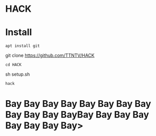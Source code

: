 # HACK
# Install
``````````
apt install git
``````````
git clone https://github.com/TTNTV/HACK
``````````
cd HACK
``````````
sh setup.sh
``````````
hack
``````````

# Bay Bay Bay Bay Bay Bay Bay Bay Bay Bay Bay BayBay Bay Bay Bay Bay Bay Bay Bay>
